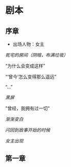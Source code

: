 # 剧本
## 序章
+ 出场人物：女主

_死宅的房间（阴暗，布满垃圾）_

“为什么会变成这样”

“‘曾今’怎么变得那么遥远”

“...”

_黑屏_

"曾经，我拥有过一切"

_渐渐变白_

_闪回到故事开始的时候_

_女主出现_


## 第一章
